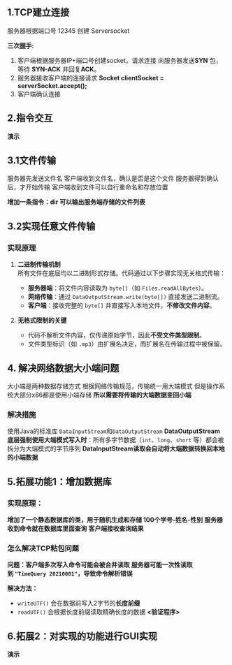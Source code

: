 ## 1.TCP建立连接
服务器根据端口号 12345 创建 Serversocket

**三次握手:**
1. 客户端根据服务器IP+端口号创建socket，请求连接
	 向服务器发送 ​**SYN** 包，等待 ​**SYN-ACK** 并回复 ​**ACK**。
2. 服务器接收客户端的连接请求
	 **Socket clientSocket = serverSocket.accept();**
3. 客户端确认连接

## 2.指令交互
**演示**
## 3.1文件传输
服务器先发送文件名
客户端收到文件名，确认是否是这个文件
服务器得到确认后，才开始传输
客户端收到文件可以自行重命名和存放位置

**增加一条指令：dir 可以输出服务端存储的文件列表**
## 3.2实现任意文件传输
### **实现原理**

1. ​**二进制传输机制**  
    所有文件在底层均以二进制形式存储。代码通过以下步骤实现无关格式传输：
    
    - ​**服务器端**：将文件内容读取为 `byte[]`（如 `Files.readAllBytes`）。
    - ​**网络传输**：通过 `DataOutputStream.write(byte[])` 直接发送二进制流。
    - ​**客户端**：接收完整的 `byte[]` 并直接写入本地文件，​**不修改文件内容**。
2. ​**无格式限制的关键**
    - 代码不解析文件内容，仅传递原始字节，因此**不受文件类型限制**。
    - 文件类型标识（如 `.mp3`）由扩展名决定，而扩展名在传输过程中被保留。

## 4. 解决网络数据大小端问题
大小端是两种数据存储方式
根据网络传输规范，传输统一用大端模式
但是操作系统大部分x86都是使用小端存储
**所以需要将传输的大端数据变回小端**
### **解决措施**
使用Java的标准库 `DataInputStream`和`DataOutputStream`
**DataOutputStream 底层强制使用大端模式**
	​**写入时**：所有多字节数据（`int`、`long`、`short` 等）都会被拆分为大端模式的字节序列
**DataInputStream读取会自动将大端数据转换回本地的小端数据**
## 5.拓展功能1：增加数据库
### **实现原理：**
**增加了一个静态数据库的类，用于随机生成和存储 100个学号-姓名-性别**
**服务器收到命令就在数据库里面查询**
**客户端接收查询结果**

### **怎么解决TCP粘包问题**
**问题：客户端多次写入命令可能会被合并读取**
**服务器可能一次性读取到 `"TimeQuery 20210001"`，导致命令解析错误**

**解决方法：**
- `writeUTF()` 会在数据前写入2字节的**长度前缀**
- `readUTF()` 会根据长度前缀读取精确长度的数据
**<验证程序>**
## 6.拓展2：对实现的功能进行GUI实现
**演示**
